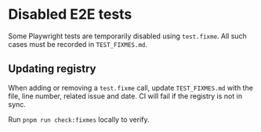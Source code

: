 # Disabled E2E tests

Some Playwright tests are temporarily disabled using `test.fixme`. All such cases must be recorded in `TEST_FIXMES.md`.

## Updating registry

When adding or removing a `test.fixme` call, update `TEST_FIXMES.md` with the file, line number, related issue and date. CI will fail if the registry is not in sync.

Run `pnpm run check:fixmes` locally to verify.
